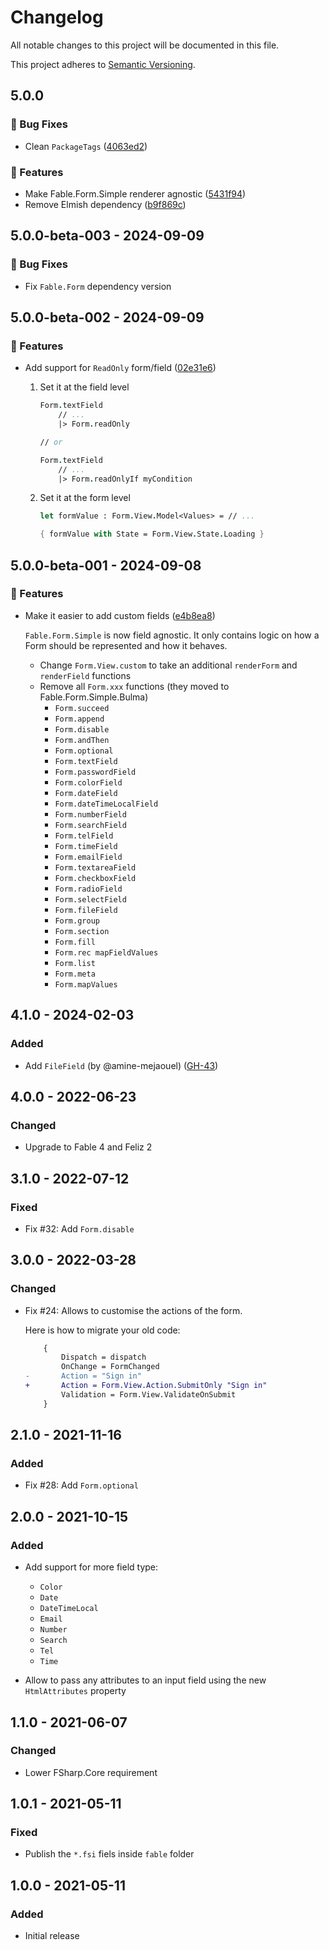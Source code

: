 # Changelog

All notable changes to this project will be documented in this file.

This project adheres to [Semantic Versioning](https://semver.org/spec/v2.0.0.html).

<!-- EasyBuild: START -->
<!-- last_commit_released: beb30c0222a9fe45c5e6f69caa4851c895a949cc -->
<!-- EasyBuild: END -->

## 5.0.0

### 🐞 Bug Fixes

* Clean `PackageTags` ([4063ed2](https://github.com/glutinum-org/cli/commit/4063ed2cb5d201ae1c9b31f3f005a1780b913265))

### 🚀 Features

* Make Fable.Form.Simple renderer agnostic ([5431f94](https://github.com/glutinum-org/cli/commit/5431f9411ca130ee8e0f8f7c4d40b5d32b0bdbe5))
* Remove Elmish dependency ([b9f869c](https://github.com/glutinum-org/cli/commit/b9f869cda9f384e2849ba401557a93aba286a4a0))

## 5.0.0-beta-003 - 2024-09-09

### 🐞 Bug Fixes

* Fix `Fable.Form` dependency version

## 5.0.0-beta-002 - 2024-09-09

### 🚀 Features

* Add support for `ReadOnly` form/field ([02e31e6](https://github.com/glutinum-org/cli/commit/02e31e6fa32f3722da8868ae0b18d34fa1ea68f7))

    1. Set it at the field level

        ```fsharp
        Form.textField
            // ...
            |> Form.readOnly

        // or

        Form.textField
            // ...
            |> Form.readOnlyIf myCondition
        ```

    2. Set it at the form level

        ```fsharp
        let formValue : Form.View.Model<Values> = // ...

        { formValue with State = Form.View.State.Loading }
        ```

## 5.0.0-beta-001 - 2024-09-08

### 🚀 Features

* Make it easier to add custom fields ([e4b8ea8](https://github.com/glutinum-org/cli/commit/e4b8ea8bb4b814c932a9ad3996cd0f554435373c))

    `Fable.Form.Simple` is now field agnostic. It only contains logic on how a Form should be represented and how it behaves.

    * Change `Form.View.custom` to take an additional `renderForm` and `renderField` functions
    * Remove all `Form.xxx` functions (they moved to Fable.Form.Simple.Bulma)
        * `Form.succeed`
        * `Form.append`
        * `Form.disable`
        * `Form.andThen`
        * `Form.optional`
        * `Form.textField`
        * `Form.passwordField`
        * `Form.colorField`
        * `Form.dateField`
        * `Form.dateTimeLocalField`
        * `Form.numberField`
        * `Form.searchField`
        * `Form.telField`
        * `Form.timeField`
        * `Form.emailField`
        * `Form.textareaField`
        * `Form.checkboxField`
        * `Form.radioField`
        * `Form.selectField`
        * `Form.fileField`
        * `Form.group`
        * `Form.section`
        * `Form.fill`
        * `Form.rec mapFieldValues`
        * `Form.list`
        * `Form.meta`
        * `Form.mapValues`

## 4.1.0 - 2024-02-03

### Added

* Add `FileField` (by @amine-mejaouel) ([GH-43](https://github.com/MangelMaxime/Fable.Form/pull/43))

## 4.0.0 - 2022-06-23

### Changed

* Upgrade to Fable 4 and Feliz 2

## 3.1.0 - 2022-07-12

### Fixed

* Fix #32: Add `Form.disable`

## 3.0.0 - 2022-03-28

### Changed

* Fix #24: Allows to customise the actions of the form.

    Here is how to migrate your old code:

    ```diff
        {
            Dispatch = dispatch
            OnChange = FormChanged
    -       Action = "Sign in"
    +       Action = Form.View.Action.SubmitOnly "Sign in"
            Validation = Form.View.ValidateOnSubmit
        }
    ```

## 2.1.0 - 2021-11-16

### Added

* Fix #28: Add `Form.optional`

## 2.0.0 - 2021-10-15

### Added

* Add support for more field type:
    * `Color`
    * `Date`
    * `DateTimeLocal`
    * `Email`
    * `Number`
    * `Search`
    * `Tel`
    * `Time`

* Allow to pass any attributes to an input field using the new `HtmlAttributes` property

## 1.1.0 - 2021-06-07

### Changed

* Lower FSharp.Core requirement

## 1.0.1 - 2021-05-11

### Fixed

* Publish the `*.fsi` fiels inside `fable` folder

## 1.0.0 - 2021-05-11

### Added

* Initial release
